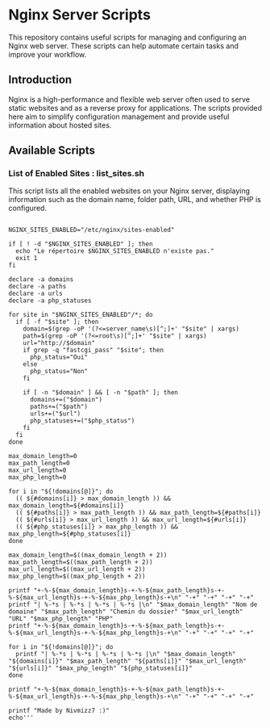 # Nginx Server Scripts

This repository contains useful scripts for managing and configuring an Nginx web server. These scripts can help automate certain tasks and improve your workflow.

## Introduction

Nginx is a high-performance and flexible web server often used to serve static websites and as a reverse proxy for applications. The scripts provided here aim to simplify configuration management and provide useful information about hosted sites.

## Available Scripts

### List of Enabled Sites : list_sites.sh

This script lists all the enabled websites on your Nginx server, displaying information such as the domain name, folder path, URL, and whether PHP is configured.

```bash#!/bin/bash

NGINX_SITES_ENABLED="/etc/nginx/sites-enabled"

if [ ! -d "$NGINX_SITES_ENABLED" ]; then
  echo "Le répertoire $NGINX_SITES_ENABLED n'existe pas."
  exit 1
fi

declare -a domains
declare -a paths
declare -a urls
declare -a php_statuses

for site in "$NGINX_SITES_ENABLED"/*; do
  if [ -f "$site" ]; then
    domain=$(grep -oP '(?<=server_name\s)[^;]+' "$site" | xargs)
    path=$(grep -oP '(?<=root\s)[^;]+' "$site" | xargs)
    url="http://$domain"
    if grep -q "fastcgi_pass" "$site"; then
      php_status="Oui"
    else
      php_status="Non"
    fi

    if [ -n "$domain" ] && [ -n "$path" ]; then
      domains+=("$domain")
      paths+=("$path")
      urls+=("$url")
      php_statuses+=("$php_status")
    fi
  fi
done

max_domain_length=0
max_path_length=0
max_url_length=0
max_php_length=0

for i in "${!domains[@]}"; do
  (( ${#domains[i]} > max_domain_length )) && max_domain_length=${#domains[i]}
  (( ${#paths[i]} > max_path_length )) && max_path_length=${#paths[i]}
  (( ${#urls[i]} > max_url_length )) && max_url_length=${#urls[i]}
  (( ${#php_statuses[i]} > max_php_length )) && max_php_length=${#php_statuses[i]}
done

max_domain_length=$((max_domain_length + 2))
max_path_length=$((max_path_length + 2))
max_url_length=$((max_url_length + 2))
max_php_length=$((max_php_length + 2))

printf "+-%-${max_domain_length}s-+-%-${max_path_length}s-+-%-${max_url_length}s-+-%-${max_php_length}s-+\n" "-+" "-+" "-+" "-+"
printf "| %-*s | %-*s | %-*s | %-*s |\n" "$max_domain_length" "Nom de domaine" "$max_path_length" "Chemin du dossier" "$max_url_length" "URL" "$max_php_length" "PHP"
printf "+-%-${max_domain_length}s-+-%-${max_path_length}s-+-%-${max_url_length}s-+-%-${max_php_length}s-+\n" "-+" "-+" "-+" "-+"

for i in "${!domains[@]}"; do
  printf "| %-*s | %-*s | %-*s | %-*s |\n" "$max_domain_length" "${domains[i]}" "$max_path_length" "${paths[i]}" "$max_url_length" "${urls[i]}" "$max_php_length" "${php_statuses[i]}"
done

printf "+-%-${max_domain_length}s-+-%-${max_path_length}s-+-%-${max_url_length}s-+-%-${max_php_length}s-+\n" "-+" "-+" "-+" "-+"

printf "Made by Nivmizz7 :)"
echo'''
